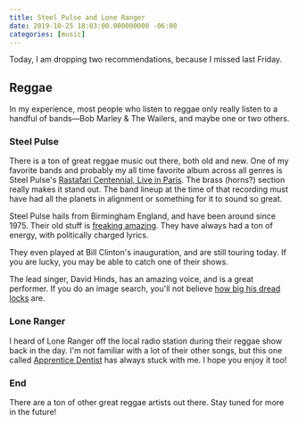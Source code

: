 ```yaml
---
title: Steel Pulse and Lone Ranger
date: 2019-10-25 18:03:00.000000000 -06:00
categories: [music]
---
```


Today, I am dropping two recommendations, because I missed last Friday.

## Reggae
In my experience, most people who listen to reggae only really listen to a handful of bands—Bob Marley & The Wailers, and maybe one or two others.

### Steel Pulse
There is a ton of great reggae music out there, both old and new. One of my favorite bands and probably my all time favorite album across all genres is Steel Pulse's [Rastafari Centennial, Live in Paris](https://open.spotify.com/album/0DBU2QlxJuMujoxvydwrcd?autoplay=true&v=L). The brass (horns?) section really makes it stand out. The band lineup at the time of that recording must have had all the planets in alignment or something for it to sound so great.

Steel Pulse hails from Birmingham England, and have been around since 1975. Their old stuff is [freaking amazing](https://youtu.be/qaITQX3neiY). They have always had a ton of energy, with politically charged lyrics.

They even played at Bill Clinton's inauguration, and are still touring today. If you are lucky, you may be able to catch one of their shows.

The lead singer, David Hinds, has an amazing voice, and is a great performer. If you do an image search, you'll not believe [how big his dread locks](https://www.google.com/search?q=david+hinds+dreadlocks&safe=active&source=lnms&tbm=isch&sa=X&ved=0ahUKEwjm_byr2LjlAhWLop4KHZAQDS8Q_AUIEigB&biw=958&bih=953) are.

### Lone Ranger
I heard of Lone Ranger off the local radio station during their reggae show back in the day. I'm not familiar with a lot of their other songs, but this one called [Apprentice Dentist](https://youtu.be/1b07Y0JiP-w) has always stuck with me. I hope you enjoy it too!

### End
There are a ton of other great reggae artists out there. Stay tuned for more in the future!
